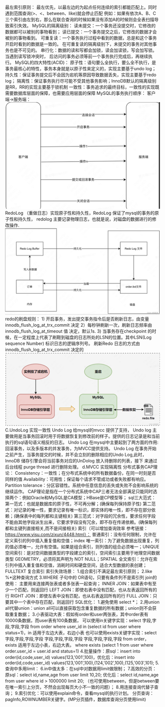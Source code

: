 最左索引原则：
    最左优先，以最左边的为起点任何连续的索引都能匹配上。同时遇到范围查询(>、<、between、like)就会停止匹配
    例如：如果有依次A、B、C三个索引由左到右，那么在联合查询的时候如果没有添加A的时候则会全表扫描导致索引失效。
MySQL的隔离级别：
    读未提交：一个事务还没提交时，它修改的数据都可以被别的事物看到；
    读已提交：一个事务提交之后，它修改的数据才会被别的事物看到。
    可重复读：一个事务执行过程中看到的数据，总是和这个事务开启时看到的数据是一致的。
            在可重复读的隔离级别下，未提交的事务对其他事务也是不可见的。
    串行化：数据的读和写都会加锁，读会加读锁，写会加写锁。当遇到读写锁冲突时，
          后访问的事务必须等前一个事务执行完成后，再继续执行。
MySQL的四大特性(ACID)：
    原子性：语句要么全执行，要么全不执行，是事务最核心的特性，事务本身就是以原子性来定义的，实现主要基于undo log；
    持久性：保证事务提交后不会因为宕机等原因导致数据丢失，实现主要基于redo log；
    隔离性：保证事务执行尽可能不受其他事务影响；InnoDB默认的隔离级别是RR，RR的实现主要基于锁机制
    一致性：事务追求的最终目标，一致性的实现既需要数据库层面的保障，也需要应用层面的保障
MySQL的事务执行顺序：
    客户端->服务端：
        ![img.png](image/img.png)
    RedoLog （重做日志）实现原子性和持久性，RedoLog 保证了mysql的事务的原子性和持久性，
    redolog 主要记录物理日志，也就是说，对磁盘的数据进行的修改操作.
        ![img_1.png](image/img_1.png)
    redo的刷盘规则：
        1) 开启事务，发出提交事务指令后是否刷新日志，由变量 innodb_flush_log_at_trx_commit 决定
        2）每秒钟刷新一次，刷新日志频率由 innodb_flush_log_at_timeout 值 决定，默认1s.
        3) 当事务存在checkpoint 的时候，在一定程度上代表了刷鞋到磁盘的日志所处的LSN的位置。其中LSN(Log sequence Number) 标识日志的逻辑序列号。
           刷新Redo 日志的方式由innodb_flush_log_at_trx_commit 决定的
           ![img_2.png](image/img_2.png)
    C.UndoLog 实现一致性
    Undo Log 给mysql的mvcc 提供了支持， Undo log 主要做用是当事务回滚时用于将数据恢复到修改前的样子。提供的日志记录是和当前执行的sql语句语义相反的日志。
    Undo Log 在mysql中主要起到了两方面的作用: 回滚事务，以及多版本的并发事务，为MVCC提供支持。
    Undo Log 在事务开始之前产生，当事务提交的时候，并不会立刻的删除相应的Undo Log,此时，InnoDB 储存引擎会将当前事务对应的UnDolog 放入待删除的列表，接下
        来通过后台线程 purge thread 进行删除处理。
    d.MVCC 实现隔离性
分布式事务CAP理论：
    Consistency：一致性；在分布式系统中的所有数据备份，在同一时刻是否同样的值
    Availability：可用性；保证每个请求不管成功或者失败都有响应。
    Partition tolerance：分区容错性。系统中任意信息的丢失或失败不会影响系统的继续运作。
    CAP理论是指在一个分布式系统中CAP三者无法全部满足只能同时选择两个：例如Oracle和MySQL是CA模型；HBase是CP模型等；
sql三大范式：
    第一范式：也就是数据库的原子性，不可再分解；(确保每列保持原子性)
    第二范式：对记录的唯一性，要求记录有唯一标识，即实体的唯一性，即不存在部分依赖；(确保表中的每列都和主键相关)
    第三范式：对字段的冗余性，要求任何字段不能由其他字段派生出来，它要求字段没有冗余，即不存在传递依赖。(确保每列都和主键列直接相关,而不是间接相关)
索引（可以增加查询效率 参考链接：https://www.yisu.com/zixun/4448.html）：
    普通索引：没有任何限制，允许在定义索引的列中插入重复值和空值；index
    唯一索引：为了避免数据出现重复，列的值必须唯一，允许有空值。如果是组合索引，则列值的组合必须唯一；UNIQUE
    空间索引：是对空间数据类型的字段建立的索引，空间索引主要用于地理空间数据类型 GEOMETRY，必须将其声明为 NOT NULL；SPATIAL
    全文索引：允许在索引列中插入重复值和空值，消耗时间和硬盘空间，适合大型数据的表创建；FULLTEXT
    复合索引
索引失效场景：
    1.组合索引不满足最左索引原则；
    2.like %*这种查询方式
    3.WHERE 子句中的 OR语句，只要有条件列不是索引列
join的使用：
    主要用来连接两张表或者多张表一起查询；
    INNER JOIN：如果表中有至少一个匹配，则返回行
    LEFT JOIN：即使右表中没有匹配，也从左表返回所有的行
    RIGHT JOIN：即使左表中没有匹配，也从右表返回所有的行
    FULL JOIN：只要其中一个表中存在匹配，则返回行
SQL优化：
    1.避免使用 select *；
    2.用union all代替union：union all可以直接获取包含重复数据的所有数据；union则不会获取重复数据；
    3.小表驱动大表：假如有order和user两张表，其中order表有10000条数据，而user表有100条数据，
    可以使用in关键字实现：select 字段,字段,字段,字段 from order where user_id in (select id from user where status=1)，in 适用于左边大表，右边小表
    也可以使用exists关键字实现：select  字段,字段,字段,字段 字段,字段,字段,字段 字段,字段,字段,字段 from order，exists 适用于左边小表，右边大表。
    where exists
    (select 1 from user where order.user_id = user.id and status=1)
    4.批量操作：原sql：insert into order(id,code,user_id)  values(123,'001',100)，优化后：insert into order(id,code,user_id)  values(123,'001',100),(124,'002',100),(125,'003',101);
    5.查询中多用limit：
    6.in中值太多：在sql中对数据用limit做限制；
    7.高效的分页：原sql：select id,name,age  from user limit 10,20; 优化后：select id,name,age  from user where id > 1000000 limit 20;
    （也可使用between，但是between要在唯一索引上分页，不然会出现每页大小不一致的问题）；
    8.用连接查询代替子查询；
    9.索引优化：可以使用explain命令，查看mysql的执行计划。
分页查询：pagInfo,ROWNUMBER关键字。(MP分页插件，数据库查询分页使用limit)